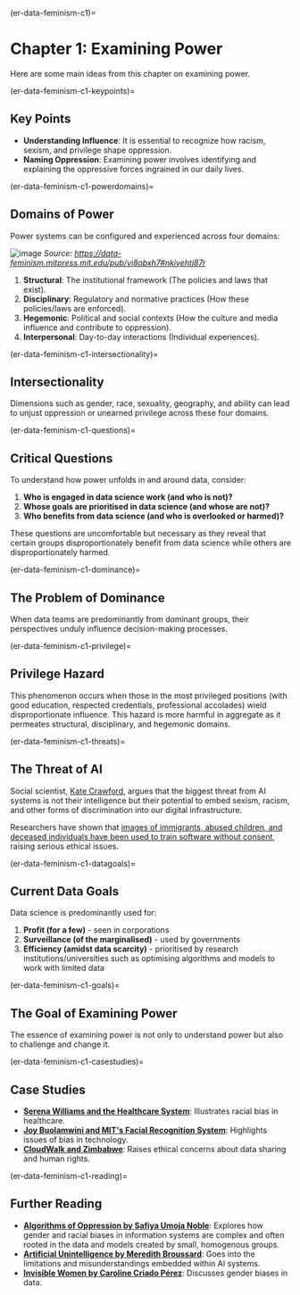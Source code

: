 (er-data-feminism-c1)=

# Chapter 1: Examining Power

Here are some main ideas from this chapter on examining power. 

(er-data-feminism-c1-keypoints)=
## Key Points
- **Understanding Influence**: It is essential to recognize how racism, sexism, and privilege shape oppression.
- **Naming Oppression**: Examining power involves identifying and explaining the oppressive forces ingrained in our daily lives.

(er-data-feminism-c1-powerdomains)=
## Domains of Power
Power systems can be configured and experienced across four domains:

![image](https://hackmd.io/_uploads/BJeHBss40.png)
*Source: https://data-feminism.mitpress.mit.edu/pub/vi8obxh7#nkiyehtj87r*

1. **Structural**: The institutional framework (The policies and laws that exist).
2. **Disciplinary**: Regulatory and normative practices (How these policies/laws are enforced).
3. **Hegemonic**: Political and social contexts (How the culture and media influence and contribute to oppression).
4. **Interpersonal**: Day-to-day interactions (Individual experiences).

(er-data-feminism-c1-intersectionality)=
## Intersectionality
Dimensions such as gender, race, sexuality, geography, and ability can lead to unjust oppression or unearned privilege across these four domains.

(er-data-feminism-c1-questions)=
## Critical Questions
To understand how power unfolds in and around data, consider:

1. **Who is engaged in data science work (and who is not)?**
2. **Whose goals are prioritised in data science (and whose are not)?**
3. **Who benefits from data science (and who is overlooked or harmed)?**

These questions are uncomfortable but necessary as they reveal that certain groups disproportionately benefit from data science while others are disproportionately harmed.

(er-data-feminism-c1-dominance)=
## The Problem of Dominance
When data teams are predominantly from dominant groups, their perspectives unduly influence decision-making processes.

(er-data-feminism-c1-privilege)=
## Privilege Hazard
This phenomenon occurs when those in the most privileged positions (with good education, respected credentials, professional accolades) wield disproportionate influence. This hazard is more harmful in aggregate as it permeates structural, disciplinary, and hegemonic domains.

(er-data-feminism-c1-threats)=
## The Threat of AI
Social scientist, [Kate Crawford](https://katecrawford.net/), argues that the biggest threat from AI systems is not their intelligence but their potential to embed sexism, racism, and other forms of discrimination into our digital infrastructure.


Researchers have shown that [images of immigrants, abused children, and deceased individuals have been used to train software without consent](https://slate.com/technology/2019/03/facial-recognition-nist-verification-testing-data-sets-children-immigrants-consent.html), raising serious ethical issues.

(er-data-feminism-c1-datagoals)=
## Current Data Goals
Data science is predominantly used for:

1. **Profit (for a few)** - seen in corporations
2. **Surveillance (of the marginalised)** - used by governments
3. **Efficiency (amidst data scarcity)** - prioritised by research institutions/universities such as optimising algorithms and models to work with limited data

(er-data-feminism-c1-goals)=
## The Goal of Examining Power
The essence of examining power is not only to understand power but also to challenge and change it.

(er-data-feminism-c1-casestudies)=
## Case Studies

- **[Serena Williams and the Healthcare System](https://edition.cnn.com/2018/02/20/opinions/protect-mother-pregnancy-williams-opinion/index.html)**: Illustrates racial bias in healthcare.
- **[Joy Buolamwini and MIT's Facial Recognition System](https://news.mit.edu/2018/study-finds-gender-skin-type-bias-artificial-intelligence-systems-0212)**: Highlights issues of bias in technology.
- **[CloudWalk and Zimbabwe](https://qz.com/africa/1287675/china-is-exporting-facial-recognition-to-africa-ensuring-ai-dominance-through-diversity)**: Raises ethical concerns about data sharing and human rights.

(er-data-feminism-c1-reading)=
## Further Reading

- **[Algorithms of Oppression by Safiya Umoja Noble](https://www.goodreads.com/book/show/34762552-algorithms-of-oppression)**: Explores how gender and racial biases in information systems are complex and often rooted in the data and models created by small, homogenous groups.
- **[Artificial Unintelligence by Meredith Broussard](https://www.goodreads.com/book/show/36722634-artificial-unintelligence)**: Goes into the limitations and misunderstandings embedded within AI systems.
- **[Invisible Women by Caroline Criado Pérez](https://www.goodreads.com/book/show/41104077-invisible-women)**: Discusses gender biases in data.
